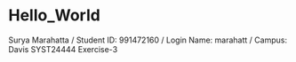 # Hello_World
Surya Marahatta / Student ID: 991472160 /  Login Name: marahatt / Campus: Davis
SYST24444 Exercise-3
